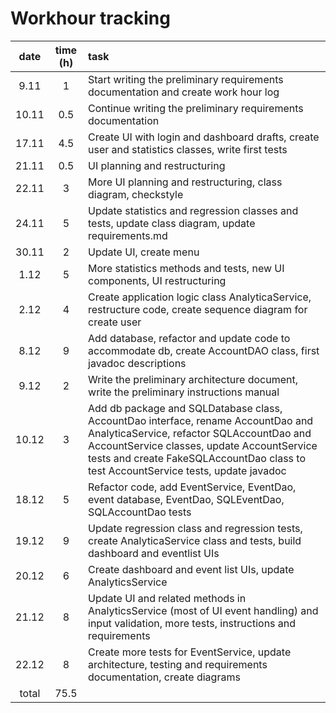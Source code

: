 # Workhour tracking

| date  | time (h) | task  |
| :----:|:--------:| :-----|
| 9.11  | 1        | Start writing the preliminary requirements documentation and create work hour log |
| 10.11 | 0.5      | Continue writing the preliminary requirements documentation |
| 17.11 | 4.5      | Create UI with login and dashboard drafts, create user and statistics classes, write first tests |
| 21.11 | 0.5      | UI planning and restructuring |
| 22.11 | 3        | More UI planning and restructuring,  class diagram, checkstyle |
| 24.11 | 5        | Update statistics and regression classes and tests, update class diagram, update requirements.md |
| 30.11 | 2        | Update UI, create menu |
| 1.12  | 5        | More statistics methods and tests, new UI components, UI restructuring |
| 2.12  | 4        | Create application logic class AnalyticaService, restructure code, create sequence diagram for create user |
| 8.12  | 9        | Add database, refactor and update code to accommodate db, create AccountDAO class, first javadoc descriptions |
| 9.12  | 2        | Write the preliminary architecture document, write the preliminary instructions manual |
| 10.12 | 3        | Add db package and SQLDatabase class, AccountDao interface, rename AccountDao and AnalyticaService, refactor SQLAccountDao and AccountService classes, update AccountService tests and create FakeSQLAccountDao class to test AccountService tests, update javadoc |
| 18.12 | 5        | Refactor code, add EventService, EventDao, event database, EventDao, SQLEventDao, SQLAccountDao tests |
| 19.12 | 9        | Update regression class and regression tests, create AnalyticaService class and tests, build dashboard and eventlist UIs |
| 20.12 | 6        | Create dashboard and event list UIs, update AnalyticsService |
| 21.12 | 8        | Update UI and related methods in AnalyticsService (most of UI event handling) and input validation, more tests, instructions and requirements |
| 22.12 | 8        | Create more tests for EventService, update architecture, testing and requirements documentation, create diagrams |
| total | 75.5     |       |
